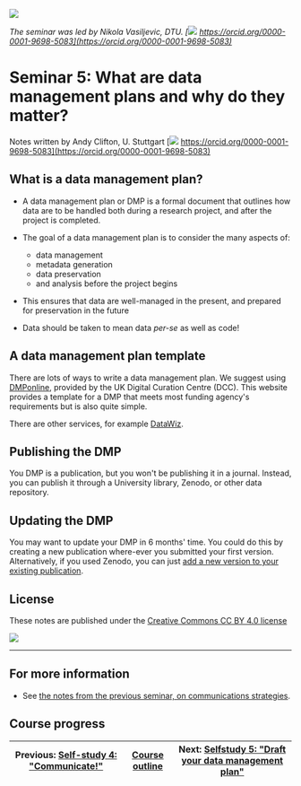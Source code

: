 [![](../beamer/main.png)](../beamer/main.pdf)

_The seminar was led by Nikola Vasiljevic, DTU. [![](https://orcid.org/sites/default/files/images/orcid_16x16.png) https://orcid.org/0000-0001-9698-5083](https://orcid.org/0000-0001-9698-5083)_

# Seminar 5: What are data management plans and why do they matter?
Notes written by Andy Clifton, U. Stuttgart [![](https://orcid.org/sites/default/files/images/orcid_16x16.png) https://orcid.org/0000-0001-9698-5083](https://orcid.org/0000-0001-9698-5083)

## What is a data management plan?

* A data management plan or DMP is a formal document that outlines how data are to be handled both during a research project, and after the project is completed.

* The goal of a data management plan is to consider the many aspects of: 
  * data management
  * metadata generation
  * data preservation
  * and analysis before the project begins

* This ensures that data are well-managed in the present, and prepared for preservation in the future

* Data should be taken to mean data _per-se_ as well as code!

## A data management plan template
There are lots of ways to write a data management plan. We suggest using [DMPonline](https://dmponline.dcc.ac.uk/), provided by the UK Digital Curation Centre (DCC). This website provides a template for a DMP that meets most funding agency's requirements but is also quite simple.

There are other services, for example [DataWiz](https://datawiz.leibniz-psychology.org/DataWiz/).

## Publishing the DMP
You DMP is a publication, but you won't be publishing it in a journal. Instead, you can publish it through a University library, Zenodo, or other data repository.

## Updating the DMP
You may want to update your DMP in 6 months' time. You could do this by creating a new publication where-ever you submitted your first version. Alternatively, if you used Zenodo, you can just [add a new version to your existing publication](https://help.zenodo.org/#versioning). 

## License
These notes are published under the [Creative Commons CC BY 4.0 license](https://creativecommons.org/licenses/by/4.0/)

![](https://mirrors.creativecommons.org/presskit/buttons/80x15/png/by-sa.png)

---

## For more information
- See [the notes from the previous seminar, on communications strategies](../../07_seminar4/notes/readme.md).

## Course progress
| Previous: [Self-study 4: "Communicate!"](../../08_selfstudy4/readme.md) | [Course outline](../../readme.md#course-outline) | Next: [Selfstudy 5: "Draft your data management plan"](../../11_selfstudy5/readme.md) |
| -- | -- | -- |
